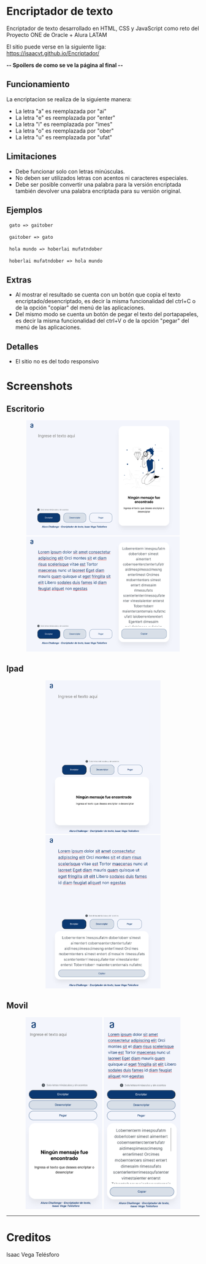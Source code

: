 # Encriptador de texto
Encriptador de texto desarrollado en HTML, CSS y JavaScript como reto del Proyecto ONE de Oracle + Alura LATAM

El sitio puede verse en la siguiente liga: https://isaacvt.github.io/Encriptador/

**-- Spoilers de como se ve la página al final --**

## Funcionamiento

La encriptacion se realiza de la siguiente manera:

- La letra "a" es reemplazada por "ai"
- La letra "e" es reemplazada por "enter"
- La letra "i" es reemplazada por "imes"
- La letra "o" es reemplazada por "ober"
- La letra "u" es reemplazada por "ufat"

## Limitaciones

- Debe funcionar solo con letras minúsculas.
- No deben ser utilizados letras con acentos ni caracteres especiales.
- Debe ser posible convertir una palabra para la versión encriptada también devolver una palabra encriptada para su versión original.

## Ejemplos

<p> <code> gato => gaitober </code> </p>
<p> <code> gaitober => gato </code> </p>
<p> <code> hola mundo => hoberlai mufatndober </code> </p>
<p> <code> hoberlai mufatndober => hola mundo </code> </p>

## Extras

- Al mostrar el resultado se cuenta con un botón que copia el texto encriptado/desencriptado, es decir la misma funcionalidad del ctrl+C o de la opción "copiar" del menú de las aplicaciones.
- Del mismo modo se cuenta un botón de pegar el texto del portapapeles, es decir la misma funcionalidad del ctrl+V o de la opción "pegar" del menú de las aplicaciones.

## Detalles

- El sitio no es del todo responsivo

# Screenshots

## Escritorio
<p align = "center">
  <img width = "400px" height = "300px" src="https://github.com/IsaacVT/Encriptador/blob/main/pantallas/escritorio1.png">
  <img width = "400px" height = "300px" src="https://github.com/IsaacVT/Encriptador/blob/main/pantallas/escritorio2.png">
<p>

## Ipad
<p align = "center">
  <img width = "300px" height = "400px" src="https://github.com/IsaacVT/Encriptador/blob/main/pantallas/ipad1.png">
  <img width = "300px" height = "400px" src="https://github.com/IsaacVT/Encriptador/blob/main/pantallas/ipad2.png">
<p>

## Movil
<p align = "center">
  <img width = "200px" height = "500px" src="https://github.com/IsaacVT/Encriptador/blob/main/pantallas/movil1.png">
  <img width = "200px" height = "500px" src="https://github.com/IsaacVT/Encriptador/blob/main/pantallas/movil2.png">
<p>

---

# Creditos

Isaac Vega Telésforo

